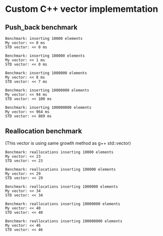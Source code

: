 # Custom C++ vector implememtation

## Push_back benchmark
```
Benchmark: inserting 10000 elements
My vector: << 0 ms
STD vector: << 0 ms

Benchmark: inserting 100000 elements
My vector: << 1 ms
STD vector: << 0 ms

Benchmark: inserting 1000000 elements
My vector: << 8 ms
STD vector: << 7 ms

Benchmark: inserting 10000000 elements
My vector: << 94 ms
STD vector: << 100 ms

Benchmark: inserting 100000000 elements
My vector: << 964 ms
STD vector: << 869 ms
```

## Reallocation benchmark
(This vector is using same growth method as g++ std::vector)
```
Benchmark: reallocations inserting 10000 elements
My vector: << 23
STD vector: << 23

Benchmark: reallocations inserting 100000 elements
My vector: << 29
STD vector: << 29

Benchmark: reallocations inserting 1000000 elements
My vector: << 34
STD vector: << 34

Benchmark: reallocations inserting 10000000 elements
My vector: << 40
STD vector: << 40

Benchmark: reallocations inserting 100000000 elements
My vector: << 46
STD vector: << 46
```
